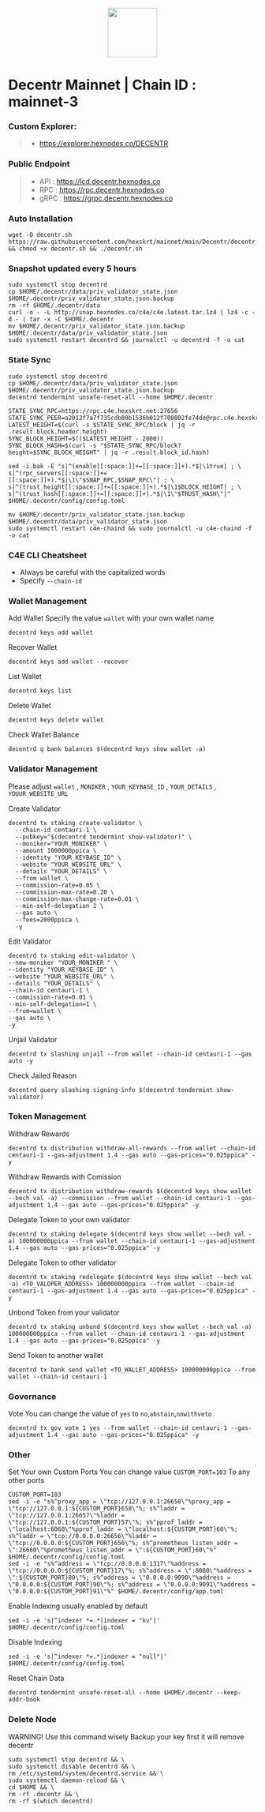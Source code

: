 <p align="center">
  <img height="100" height="auto" src="https://github.com/hexskrt/logos/blob/main/dec.jpg?raw=true">
</p>

# Decentr Mainnet | Chain ID : mainnet-3

### Custom Explorer:
>-  https://explorer.hexnodes.co/DECENTR

### Public Endpoint

>- API : https://lcd.decentr.hexnodes.co
>- RPC : https://rpc.decentr.hexnodes.co
>- gRPC : https://grpc.decentr.hexnodes.co

### Auto Installation
```
wget -O decentr.sh https://raw.githubusercontent.com/hexskrt/mainnet/main/Decentr/decentr.sh && chmod +x decentr.sh && ./decentr.sh
```

### Snapshot updated every 5 hours
```
sudo systemctl stop decentrd
cp $HOME/.decentr/data/priv_validator_state.json $HOME/.decentr/priv_validator_state.json.backup
rm -rf $HOME/.decentr/data
curl -o - -L http://snap.hexnodes.co/c4e/c4e.latest.tar.lz4 | lz4 -c -d - | tar -x -C $HOME/.decentr
mv $HOME/.decentr/priv_validator_state.json.backup $HOME/.decentr/data/priv_validator_state.json
sudo systemctl restart decentrd && journalctl -u decentrd -f -o cat
```


### State Sync
```
sudo systemctl stop decentrd
cp $HOME/.decentr/data/priv_validator_state.json $HOME/.decentr/priv_validator_state.json.backup
decentrd tendermint unsafe-reset-all --home $HOME/.decentr

STATE_SYNC_RPC=https://rpc.c4e.hexskrt.net:27656
STATE_SYNC_PEER=a2012f7a7f735cdb80b1536b012f708002fe74de@rpc.c4e.hexskrt.net:27656
LATEST_HEIGHT=$(curl -s $STATE_SYNC_RPC/block | jq -r .result.block.header.height)
SYNC_BLOCK_HEIGHT=$(($LATEST_HEIGHT - 2000))
SYNC_BLOCK_HASH=$(curl -s "$STATE_SYNC_RPC/block?height=$SYNC_BLOCK_HEIGHT" | jq -r .result.block_id.hash)

sed -i.bak -E "s|^(enable[[:space:]]+=[[:space:]]+).*$|\1true| ; \
s|^(rpc_servers[[:space:]]+=[[:space:]]+).*$|\1\"$SNAP_RPC,$SNAP_RPC\"| ; \
s|^(trust_height[[:space:]]+=[[:space:]]+).*$|\1$BLOCK_HEIGHT| ; \
s|^(trust_hash[[:space:]]+=[[:space:]]+).*$|\1\"$TRUST_HASH\"|" $HOME/.decentr/config/config.toml

mv $HOME/.decentr/priv_validator_state.json.backup $HOME/.decentr/data/priv_validator_state.json
sudo systemctl restart c4e-chaind && sudo journalctl -u c4e-chaind -f -o cat
```

### C4E CLI Cheatsheet

- Always be careful with the capitalized words
- Specify `--chain-id`

### Wallet Management

Add Wallet
Specify the value `wallet` with your own wallet name

```
decentrd keys add wallet
```

Recover Wallet
```
decentrd keys add wallet --recover
```

List Wallet
```
decentrd keys list
```

Delete Wallet
```
decentrd keys delete wallet
```

Check Wallet Balance
```
decentrd q bank balances $(decentrd keys show wallet -a)
```

### Validator Management

Please adjust `wallet` , `MONIKER` , `YOUR_KEYBASE_ID` , `YOUR_DETAILS` , `YOUUR_WEBSITE_URL`

Create Validator
```
decentrd tx staking create-validator \
  --chain-id centauri-1 \
  --pubkey="$(decentrd tendermint show-validator)" \
  --moniker="YOUR_MONIKER" \
  --amount 1000000ppica \
  --identity "YOUR_KEYBASE_ID" \
  --website "YOUR_WEBSITE_URL" \
  --details "YOUR_DETAILS" \
  --from wallet \
  --commission-rate=0.05 \
  --commission-max-rate=0.20 \
  --commission-max-change-rate=0.01 \
  --min-self-delegation 1 \
  --gas auto \
  --fees=2000ppica \
  -y
```

Edit Validator
```
decentrd tx staking edit-validator \
--new-moniker "YOUR_MONIKER " \
--identity "YOUR_KEYBASE_ID" \
--website "YOUR_WEBSITE_URL" \
--details "YOUR_DETAILS" \
--chain-id centauri-1 \
--commission-rate=0.01 \
--min-self-delegation=1 \
--from=wallet \
--gas auto \
-y
```


Unjail Validator
```
decentrd tx slashing unjail --from wallet --chain-id centauri-1 --gas auto -y
```

Check Jailed Reason
```
decentrd query slashing signing-info $(decentrd tendermint show-validator)
```

### Token Management

Withdraw Rewards
```
decentrd tx distribution withdraw-all-rewards --from wallet --chain-id centauri-1 --gas-adjustment 1.4 --gas auto --gas-prices="0.025ppica" -y
```

Withdraw Rewards with Comission
```
decentrd tx distribution withdraw-rewards $(decentrd keys show wallet --bech val -a) --commission --from wallet --chain-id centauri-1 --gas-adjustment 1.4 --gas auto --gas-prices="0.025ppica" -y
```

Delegate Token to your own validator
```
decentrd tx staking delegate $(decentrd keys show wallet --bech val -a) 100000000ppica --from wallet --chain-id centauri-1 --gas-adjustment 1.4 --gas auto --gas-prices="0.025ppica" -y
```

Delegate Token to other validator
```
decentrd tx staking redelegate $(decentrd keys show wallet --bech val -a) <TO_VALOPER_ADDRESS> 100000000ppica --from wallet --chain-id centauri-1 --gas-adjustment 1.4 --gas auto --gas-prices="0.025ppica" -y
```

Unbond Token from your validator
```
decentrd tx staking unbond $(decentrd keys show wallet --bech val -a) 100000000ppica --from wallet --chain-id centauri-1 --gas-adjustment 1.4 --gas auto --gas-prices="0.025ppica" -y
```

Send Token to another wallet
```
decentrd tx bank send wallet <TO_WALLET_ADDRESS> 100000000ppica --from wallet --chain-id centauri-1
```

### Governance 

Vote
You can change the value of `yes` to `no`,`abstain`,`nowithveto`

```
decentrd tx gov vote 1 yes --from wallet --chain-id centauri-1 --gas-adjustment 1.4 --gas auto --gas-prices="0.025ppica" -y
```

### Other

Set Your own Custom Ports
You can change value `CUSTOM_PORT=103` To any other ports
```
CUSTOM_PORT=103
sed -i -e "s%^proxy_app = \"tcp://127.0.0.1:26658\"%proxy_app = \"tcp://127.0.0.1:${CUSTOM_PORT}658\"%; s%^laddr = \"tcp://127.0.0.1:26657\"%laddr = \"tcp://127.0.0.1:${CUSTOM_PORT}57\"%; s%^pprof_laddr = \"localhost:6060\"%pprof_laddr = \"localhost:${CUSTOM_PORT}60\"%; s%^laddr = \"tcp://0.0.0.0:26656\"%laddr = \"tcp://0.0.0.0:${CUSTOM_PORT}656\"%; s%^prometheus_listen_addr = \":26660\"%prometheus_listen_addr = \":${CUSTOM_PORT}60\"%" $HOME/.decentr/config/config.toml
sed -i -e "s%^address = \"tcp://0.0.0.0:1317\"%address = \"tcp://0.0.0.0:${CUSTOM_PORT}17\"%; s%^address = \":8080\"%address = \":${CUSTOM_PORT}80\"%; s%^address = \"0.0.0.0:9090\"%address = \"0.0.0.0:${CUSTOM_PORT}90\"%; s%^address = \"0.0.0.0:9091\"%address = \"0.0.0.0:${CUSTOM_PORT}91\"%" $HOME/.decentr/config/app.toml
```

Enable Indexing usually enabled by default
```
sed -i -e 's|^indexer *=.*|indexer = "kv"|' $HOME/.decentr/config/config.toml
```

Disable Indexing
```
sed -i -e 's|^indexer *=.*|indexer = "null"|' $HOME/.decentr/config/config.toml
```

Reset Chain Data
```
decentrd tendermint unsafe-reset-all --home $HOME/.decentr --keep-addr-book
```

### Delete Node

WARNING! Use this command wisely 
Backup your key first it will remove decentr

```
sudo systemctl stop decentrd && \
sudo systemctl disable decentrd && \
rm /etc/systemd/system/decentrd.service && \
sudo systemctl daemon-reload && \
cd $HOME && \
rm -rf .decentr && \
rm -rf $(which decentrd)
```
